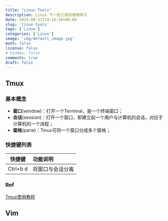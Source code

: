 ```yaml
---
title: "Linux Tools"
description: Linux 下一些工具的使用学习
date: 2024-08-21T14:14:10+08:00
slug: 'linux-tools'
tags: ['Linux']
categories: ['Linux']
image: 'img/default_image.jpg'
math: false
license: false
# hidden: false
comments: true
draft: false
---
```


## Tmux

### 基本概念

- **窗口**(window)：打开一个Terminal，是一个终端窗口；
- **会话**(session)：打开一个窗口，即建立起一个用户与计算机的会话，对应于计算机的一个进程；
- **窗格**(pane)：Tmux可将一个窗口分成多个窗格；

### 快捷键列表

|   快捷键      |   功能说明        |
|   :---:       |       :---        |
|   Ctrl+b d    | 将窗口与会话分离  |


### Ref
[Tmux使用教程](https://www.ruanyifeng.com/blog/2019/10/tmux.html)

## Vim


